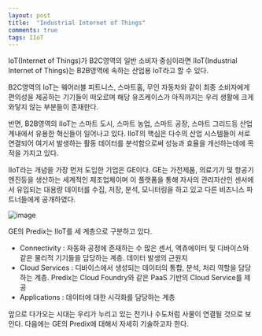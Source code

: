 ```yaml
---
layout: post
title:  "Industrial Internet of Things"
comments: true
tags: IIoT
---
```

IoT(Internet of Things)가 B2C영역의 일반 소비자 중심이라면 IIoT(Industrial Internet of Things)는 B2B영역에 속하는 산업용 IoT라고 할 수 있다.

B2C영역의 IoT는 웨어러블 피트니스, 스마트홈, 무인 자동차와 같이 최종 소비자에게 편의성을 제공하는 기기들이 떠오르며 해당 유즈케이스가 아직까지는 우리 생활에 크게 와닿지 않는 부분들이 존재한다.

반면, B2B영역의 IIoT는 스마트 도시, 스마트 농업, 스마트 공장, 스마트 그리드등 산업계내에서 유용한 혁신들이 일어나고 있다. IIoT의 핵심은 다수의 산업 시스템들이 서로 연결되어 여기서 발생하는 활동 데이터를 분석함으로써 성능과 효율을 개선하는데에 목적을 가지고 있다.

IIoT라는 개념을 가장 먼저 도입한 기업은 GE이다. GE는 가전제품, 의료기기 및 항공기 엔진등을 생산하는 세계적인 제조업체이며 이 플랫폼을 통해 자사의 관리자산인 센서에서 유입되는 대용량 데이터를 수집, 저장, 분석, 모니터링을 하고 있고 다른 비즈니스 파트너들에게 공개하였다.

![image](https://user-images.githubusercontent.com/111643/115669130-e94ac700-a382-11eb-8928-76ec162adc01.png)

GE의 Predix는 IIoT를 세 계층으로 구분하고 있다.
* Connectivity : 자동화 공정에 존재하는 수 많은 센서, 액츄에이터 및 디바이스와 같은 물리적 기기들을 담당하는 계층. 데이터 발생의 근원지
* Cloud Services : 디바이스에서 생성되는 데이터의 통합, 분석, 처리 역할을 담당하는 계층. Predix는 Cloud Foundry와 같은 PaaS 기반의 Cloud Service를 제공
* Applications : 데이터에 대한 시각화를 담당하는 계층

앞으로 다가오는 시대는 우리가 누리고 있는 전기나 수도처럼 사물이 연결될 것으로 보인다. 다음에는 GE의 Predix에 대해서 자세히 기술하고자 한다.
